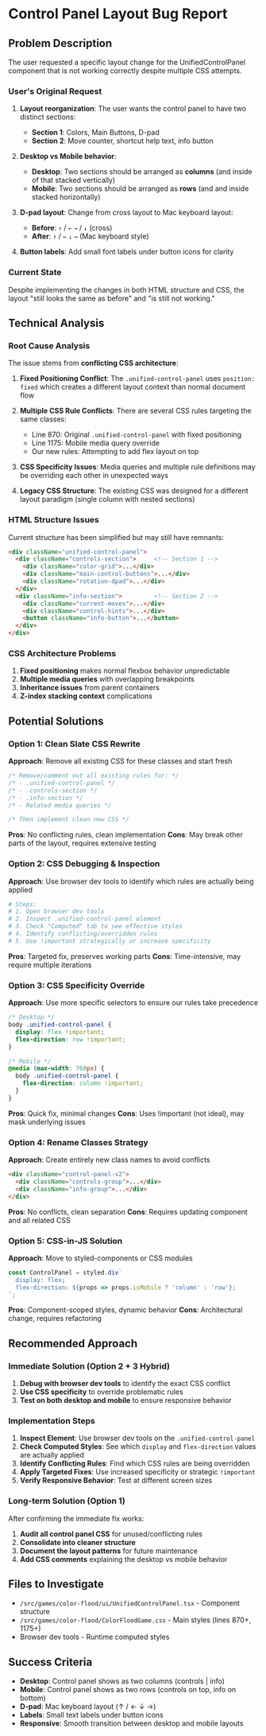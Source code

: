# Control Panel Layout Bug Report

## Problem Description

The user requested a specific layout change for the UnifiedControlPanel component that is not working correctly despite multiple CSS attempts.

### User's Original Request

1. **Layout reorganization**: The user wants the control panel to have two distinct sections:
   - **Section 1**: Colors, Main Buttons, D-pad 
   - **Section 2**: Move counter, shortcut help text, info button

2. **Desktop vs Mobile behavior**:
   - **Desktop**: Two sections should be arranged as **columns** (and inside of that stacked vertically)
   - **Mobile**: Two sections should be arranged as **rows** (and and inside stacked horizontally)

3. **D-pad layout**: Change from cross layout to Mac keyboard layout:
   - **Before**: `↑` / `←` `→` / `↓` (cross)
   - **After**: `↑` / `←` `↓` `→` (Mac keyboard style)

4. **Button labels**: Add small font labels under button icons for clarity

### Current State

Despite implementing the changes in both HTML structure and CSS, the layout "still looks the same as before" and "is still not working."

## Technical Analysis

### Root Cause Analysis

The issue stems from **conflicting CSS architecture**:

1. **Fixed Positioning Conflict**: The `.unified-control-panel` uses `position: fixed` which creates a different layout context than normal document flow

2. **Multiple CSS Rule Conflicts**: There are several CSS rules targeting the same classes:
   - Line 870: Original `.unified-control-panel` with fixed positioning
   - Line 1175: Mobile media query override
   - Our new rules: Attempting to add flex layout on top

3. **CSS Specificity Issues**: Media queries and multiple rule definitions may be overriding each other in unexpected ways

4. **Legacy CSS Structure**: The existing CSS was designed for a different layout paradigm (single column with nested sections)

### HTML Structure Issues

Current structure has been simplified but may still have remnants:
```html
<div className="unified-control-panel">
  <div className="controls-section">     <!-- Section 1 -->
    <div className="color-grid">...</div>
    <div className="main-control-buttons">...</div>  
    <div className="rotation-dpad">...</div>
  </div>
  <div className="info-section">         <!-- Section 2 -->
    <div className="current-moves">...</div>
    <div className="control-hints">...</div>
    <button className="info-button">...</button>
  </div>
</div>
```

### CSS Architecture Problems

1. **Fixed positioning** makes normal flexbox behavior unpredictable
2. **Multiple media queries** with overlapping breakpoints
3. **Inheritance issues** from parent containers
4. **Z-index stacking context** complications

## Potential Solutions

### Option 1: Clean Slate CSS Rewrite

**Approach**: Remove all existing CSS for these classes and start fresh
```css
/* Remove/comment out all existing rules for: */
/* - .unified-control-panel */
/* - .controls-section */
/* - .info-section */
/* - Related media queries */

/* Then implement clean new CSS */
```

**Pros**: No conflicting rules, clean implementation
**Cons**: May break other parts of the layout, requires extensive testing

### Option 2: CSS Debugging & Inspection

**Approach**: Use browser dev tools to identify which rules are actually being applied
```bash
# Steps:
# 1. Open browser dev tools
# 2. Inspect .unified-control-panel element
# 3. Check "Computed" tab to see effective styles
# 4. Identify conflicting/overridden rules
# 5. Use !important strategically or increase specificity
```

**Pros**: Targeted fix, preserves working parts
**Cons**: Time-intensive, may require multiple iterations

### Option 3: CSS Specificity Override

**Approach**: Use more specific selectors to ensure our rules take precedence
```css
/* Desktop */
body .unified-control-panel {
  display: flex !important;
  flex-direction: row !important;
}

/* Mobile */
@media (max-width: 768px) {
  body .unified-control-panel {
    flex-direction: column !important;
  }
}
```

**Pros**: Quick fix, minimal changes
**Cons**: Uses !important (not ideal), may mask underlying issues

### Option 4: Rename Classes Strategy

**Approach**: Create entirely new class names to avoid conflicts
```html
<div className="control-panel-v2">
  <div className="controls-group">...</div>
  <div className="info-group">...</div>
</div>
```

**Pros**: No conflicts, clean separation
**Cons**: Requires updating component and all related CSS

### Option 5: CSS-in-JS Solution

**Approach**: Move to styled-components or CSS modules
```typescript
const ControlPanel = styled.div`
  display: flex;
  flex-direction: ${props => props.isMobile ? 'column' : 'row'};
`;
```

**Pros**: Component-scoped styles, dynamic behavior
**Cons**: Architectural change, requires refactoring

## Recommended Approach

### Immediate Solution (Option 2 + 3 Hybrid)

1. **Debug with browser dev tools** to identify the exact CSS conflict
2. **Use CSS specificity** to override problematic rules
3. **Test on both desktop and mobile** to ensure responsive behavior

### Implementation Steps

1. **Inspect Element**: Use browser dev tools on the `.unified-control-panel`
2. **Check Computed Styles**: See which `display` and `flex-direction` values are actually applied
3. **Identify Conflicting Rules**: Find which CSS rules are being overridden
4. **Apply Targeted Fixes**: Use increased specificity or strategic `!important`
5. **Verify Responsive Behavior**: Test at different screen sizes

### Long-term Solution (Option 1)

After confirming the immediate fix works:
1. **Audit all control panel CSS** for unused/conflicting rules
2. **Consolidate into cleaner structure** 
3. **Document the layout patterns** for future maintenance
4. **Add CSS comments** explaining the desktop vs mobile behavior

## Files to Investigate

- `/src/games/color-flood/ui/UnifiedControlPanel.tsx` - Component structure
- `/src/games/color-flood/ColorFloodGame.css` - Main styles (lines 870+, 1175+)
- Browser dev tools - Runtime computed styles

## Success Criteria

- **Desktop**: Control panel shows as two columns (controls | info)
- **Mobile**: Control panel shows as two rows (controls on top, info on bottom)
- **D-pad**: Mac keyboard layout (↑ / ← ↓ →)
- **Labels**: Small text labels under button icons
- **Responsive**: Smooth transition between desktop and mobile layouts